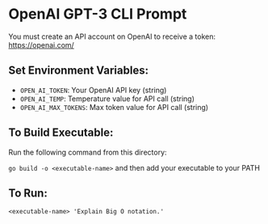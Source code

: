 # OpenAI GPT-3 CLI Prompt
You must create an API account on OpenAI to receive a token: https://openai.com/

## Set Environment Variables:
- ```OPEN_AI_TOKEN```: Your OpenAI API key (string)
- ```OPEN_AI_TEMP```: Temperature value for API call (string)
- ```OPEN_AI_MAX_TOKENS```: Max token value for API call (string)

## To Build Executable:
Run the following command from this directory:

```go build -o <executable-name>```
and then add your executable to your PATH

## To Run:
```<executable-name> 'Explain Big O notation.'```